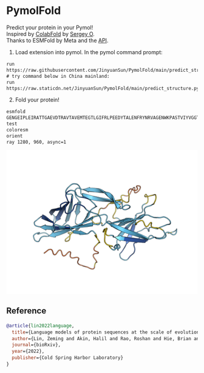 # PymolFold

Predict your protein in your Pymol!  
Inspired by [ColabFold](https://github.com/sokrypton/ColabFold) by [Sergey O](https://github.com/sokrypton).  
Thanks to ESMFold by Meta and the [API](https://esmatlas.com/about#api).  

1. Load extension into pymol. In the pymol command prompt:

```
run https://raw.githubusercontent.com/JinyuanSun/PymolFold/main/predict_structure.py
# try command below in China mainland:
run https://raw.staticdn.net/JinyuanSun/PymolFold/main/predict_structure.py
```

2. Fold your protein!

```
esmfold GENGEIPLEIRATTGAEVDTRAVTAVEMTEGTLGIFRLPEEDYTALENFRYNRVAGENWKPASTVIYVGGTYARLCAYAPYNSVEFKNSSLKTEAGLTMQTYAAEKDMRFAVSGGDEVWKKTPTANFELKRAYARLVLSVVRDATYPNTCKITKAKIEAFTGNIITANTVDISTGTEGSGTQTPQYIHTVTTGLKDGFAIGLPQQTFSGGVVLTLTVDGMEYSVTIPANKLSTFVRGTKYIVSLAVKGGKLTLMSDKILIDKDWAEVQTGTGGSGDDYDTSFN, test
coloresm
orient 
ray 1280, 960, async=1
```
![Step 2 Screenshot](img/esmfold.png)

## Reference

```bibtex
@article{lin2022language,
  title={Language models of protein sequences at the scale of evolution enable accurate structure prediction},
  author={Lin, Zeming and Akin, Halil and Rao, Roshan and Hie, Brian and Zhu, Zhongkai and Lu, Wenting and dos Santos Costa, Allan and Fazel-Zarandi, Maryam and Sercu, Tom and Candido, Sal and others},
  journal={bioRxiv},
  year={2022},
  publisher={Cold Spring Harbor Laboratory}
}

```
